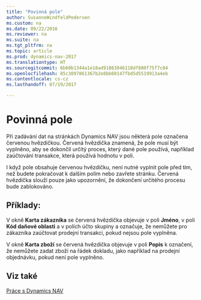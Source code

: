 ```yaml
---
title: "Povinná pole"
author: SusanneWindfeldPedersen
ms.custom: na
ms.date: 09/22/2016
ms.reviewer: na
ms.suite: na
ms.tgt_pltfrm: na
ms.topic: article
ms.prod: dynamics-nav-2017
ms.translationtype: HT
ms.sourcegitcommit: 6b60b1344a1e18ad91863046110df880f75f7c04
ms.openlocfilehash: 85c3897861367b2e8bb60147fbd5d5519913a4eb
ms.contentlocale: cs-cz
ms.lasthandoff: 07/19/2017

---
```

    
# <a name="mandatory-fields"></a>Povinná pole
Při zadávání dat na stránkách Dynamics NAV jsou některá pole označena červenou hvězdičkou. Červená hvězdička znamená, že pole musí být vyplněno, aby se dokončil určitý proces, který dané pole používá, například zaúčtování transakce, která používá hodnotu v poli. 

I když pole obsahuje červenou hvězdičku, není nutné vyplnit pole před tím, než budete pokračovat k dalším polím nebo zavřete stránku. Červená hvězdička slouží pouze jako upozornění, že dokončení určitého procesu bude zablokováno.  

## <a name="examples"></a>Příklady: 
V okně **Karta zákazníka** se červená hvězdička objevuje v poli **Jméno**, v poli **Kód daňové oblasti** a v polích účto skupiny a označuje, že nemůžete pro zákazníka zaúčtovat prodejní transakci, pokud nejsou pole vyplněna.

V okně **Karta zboží** se červená hvězdička objevuje v poli **Popis** k označení, že nemůžete zadat zboží na řádek dokladu, jako například na prodejní objednávku, pokud není pole vyplněno. 

## <a name="see-also"></a>Viz také
[Práce s Dynamics NAV](ui-work-product.md) 


